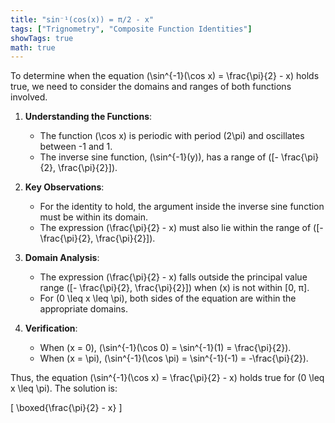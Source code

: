 ```yaml
---
title: "sin⁻¹(cos(x)) = π/2 - x"
tags: ["Trignometry", "Composite Function Identities"]
showTags: true
math: true
---
```




To determine when the equation \(\sin^{-1}(\cos x) = \frac{\pi}{2} - x\) holds true, we need to consider the domains and ranges of both functions involved.

1. **Understanding the Functions**:
   - The function \(\cos x\) is periodic with period \(2\pi\) and oscillates between -1 and 1.
   - The inverse sine function, \(\sin^{-1}(y)\), has a range of \([- \frac{\pi}{2}, \frac{\pi}{2}]\).

2. **Key Observations**:
   - For the identity to hold, the argument inside the inverse sine function must be within its domain.
   - The expression \(\frac{\pi}{2} - x\) must also lie within the range of \([- \frac{\pi}{2}, \frac{\pi}{2}]\).

3. **Domain Analysis**:
   - The expression \(\frac{\pi}{2} - x\) falls outside the principal value range \([- \frac{\pi}{2}, \frac{\pi}{2}]\) when \(x\) is not within [0, π].
   - For \(0 \leq x \leq \pi\), both sides of the equation are within the appropriate domains.

4. **Verification**:
   - When \(x = 0\), \(\sin^{-1}(\cos 0) = \sin^{-1}(1) = \frac{\pi}{2}\).
   - When \(x = \pi\), \(\sin^{-1}(\cos \pi) = \sin^{-1}(-1) = -\frac{\pi}{2}\).

Thus, the equation \(\sin^{-1}(\cos x) = \frac{\pi}{2} - x\) holds true for \(0 \leq x \leq \pi\). The solution is:

\[
\boxed{\frac{\pi}{2} - x}
\]
